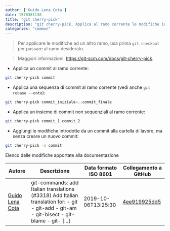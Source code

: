 ```yaml
---
author: ['Guido Lena Cota']
date: 1570361130
title: "git cherry-pick"
description: "git cherry-pick, Applica al ramo corrente le modifiche introdotte da commit esistenti."
categories: "common"
---
```

> Per applicare le modifiche ad un altro ramo, usa prima `git checkout` per passare al ramo desiderato.

> Maggiori informazioni: <https://git-scm.com/docs/git-cherry-pick>.

- Applica un commit al ramo corrente:

```bash
git cherry-pick commit
```

- Applica una sequenza di commit al ramo corrente (vedi anche `git rebase --onto`):

```bash
git cherry-pick commit_iniziale~..commit_finale
```

- Applica un insieme di commit non sequenziali al ramo corrente:

```bash
git cherry-pick commit_1 commit_2
```

- Aggiungi le modifiche introdotte da un commit alla cartella di lavoro, ma senza creare un nuovo commit:

```bash
git cherry-pick -n commit
```
Elenco delle modifiche apportate alla documentazione


Autore | Descrizione | Data formato ISO 8601 | Collegamento a GitHub
------|-----|-----|-----
[Guido Lena Cota](mailto:guido.lenacota@kreuzwerker.de) | git-commands: add Italian translations (#3318) Add Italian translation for: - git - git-add - git-am - git-bisect - git-blame - git- [...] | 2019-10-06T13:25:30 | [4ee919925dd5](https://github.com/tldr-pages/tldr/commit/4ee919925dd57c445ca99ddaf183d0a51fedd29b)


